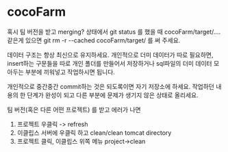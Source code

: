 # cocoFarm

혹시 팀 버전을 받고 merging?  상태에서 git status 를 했을 때
  cocoFarm/target/....
같은게 있으면
  git rm -r --cached cocoFarm/target/
를 써 주세요.

데이터 구조는 항상 최신으로 유지하세요.
개인적으로 더미 데이터가 따로 필요하면, insert하는 구문들을 따로 개인 폴더를 만들어서 저장하거나
  sql파일의 더미 데이터 모아두는 부분에 끼워넣고 작업하시면 됩니다.
  
개인적으로 중간중간 commit하는 것은 되도록이면 자기 저장소에 하세요.
작업하던 내용의 한 단계가 완성이 되고 다른 부분에 문제가 생기지 않은 상태로 올리세요.

팀 버전(혹은 다른 어떤 프로젝트) 를 받고 에러가 나면
  1. 프로젝트 우클릭 -> refresh
  2. 이클립스 서버에 우클릭 하고 clean/clean tomcat directory
  3. 프로젝트 클릭, 이클립스 위쪽 메뉴 project->clean
